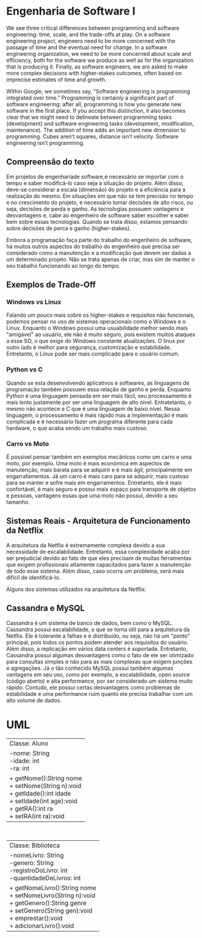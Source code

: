 # Engenharia de Software I

We see three critical differences between programming and software engineering: time, scale, and the trade-offs at play. On a software engineering project, engineers need to be more concerned with the passage of time and the eventual need for change. In a software engineering organization, we need to be more concerned about scale and efficiency, both for the software we produce as well as for the organization that is producing it. Finally, as software engineers, we are asked to make more complex decisions with higher-stakes outcomes, often based on imprecise estimates of time and growth.

Within Google, we sometimes say, “Software engineering is programming integrated over time.” Programming is certainly a significant part of software engineering: after all, programming is how you generate new software in the first place. If you accept this distinction, it also becomes clear that we might need to delineate between programming tasks (development) and software engineering tasks (development, modification, maintenance). The addition of time adds an important new dimension to programming. Cubes aren’t squares, distance isn’t velocity. Software engineering isn’t programming.

## Compreensão do texto

Em projetos de engenhariade software,é necessário se importar com o tempo e saber modificá-lo caso seja a situação do projeto. Além disso, deve-se considerar a escala (dimensão) do projeto e a eficiência para a realização do mesmo.
Em situações em que não se tem precisão no tempo e no crescimento do projeto, e necessário tomar decisões de alto risco, ou seja, decisões de perda e ganho.
As tecnologias possuem vantagens e desvantagens e, cabe ao engenheiro de software saber escolher e saber bem sobre essas tecnologias. Quando se trata disso, estamos pensando sobre decisões de perca e ganho (higher-stakes).

Embora a programação faça parte do trabalho do engenheiro de software, há muitos outros aspectos do trabalho do engenheiro que precisa ser considerado como a manutenção e a modificação que devem ser dadas a um determinado projeto. Não se trata apenas de criar, mas sim de manter o seu trabalho funcionando ao longo do tempo.

## Exemplos de Trade-Off

### Windows vs Linux 
Falando um pouco mais sobre os higher-stakes e requisitos não funcionais, podemos pensar no uso de sistemas operacionais como o Windows e o Linux. Enquanto o Windows possui uma usuabilidade melhor sendo mais "amigável" ao usuário, ele não é muito seguro, pois existem muitos ataques a esse SO, o que exige do Windows constante atualizações. O linux por outro lado é melhor para segurança, customização e estabilidade. Entretanto, o Linux pode ser mais complicado para o usuário comum.

### Python vs C
Quando se esta desenvolvendo aplicativos e softwares, as linguagens de programação também possuem essa relação de ganho e perda. Enquanto Python é uma linguagem pensada em ser mais fácil, seu processamento é mais lento justamente por ser uma linguagem de alto nível. Entratetanto, o mesmo não acontece e C que é uma linguagem de baixo nível. Nessa linguagem, o processamento é mais rápido mas a implementação é mais complicada e é necessário fazer um programa diferente para cada hardware, o que acaba sendo um trabalho mais custoso.

### Carro vs Moto
É possível pensar também em exemplos mecânicos como um carro e uma moto, por exemplo. Uma moto é mais econômica em aspectos de manutenção, mais barata para se adquirir e é mais ágil, principalmente em engarrafamentos. Já um carro é mais caro para se adquirir, mais custoso para se manter e sofre mais em engarramentos. Entretanto, ele é mais confortável, é mais seguro e possui mais espaço para transporte de objetos e pessoas, vantagens essas que uma moto não possui, devido a seu tamanho.

## Sistemas Reais - Arquitetura de Funcionamento da Netflix

A arquitetura da Netflix é extremamente complexa devido a sua necessidade de escalabilidade. Entretanto, essa complexidade acaba por ser prejudicial devido ao fato de que eles precisam de muitas ferramentas que exigem profissionais altamente capacitados para fazer a manutenção de todo esse sistema. 
Além disso, caso ocorra um problema, será mais difícil de identificá-lo.

Alguns dos sistemas utilizados na arquitetura da Netflix:

## Cassandra e MySQL
Cassandra é um sistema de banco de dados, bem como o MySQL. Cassandra possui escalabilidade, o que se torna útil para a arquitetura da Netflix. Ele é tolerante a falhas e é distribuído, ou seja, não há um "ponto" principal, pois todos os pontos podem atender aos requisitos do usuário. Além disso, a replicação em vários data centers é suportada. Entretanto, Cassandra possui algumas desvantagens como o fato de ele ser otimizado para  consultas simples e não para as mais complexas que exigem junções e agregações.
Já o tão conhecido MySQL possui também algumas vantagens em seu uso, como por exemplo, a escalabilidade, open source (código aberto) e alta performance, por ser considerado um sistema muito rápido. Contudo, ele possui certas desvantagens como problemas de estabilidade e uma performance ruim quanto ele precisa trabalhar com um alto volume de dados.



# UML
<table>
  <tr>
    <td>Classe: Aluno</td>
  </tr>
  <tr>
    <td>
      -nome: String <br>
      -idade: int <br>
      -ra: int
    </td>
  </tr>
  <tr>
    <td>
    + getNome():String nome <br>
    + setNome(String n):void <br>
    + getIdade():int idade <br>
    + setIdade(int age):void <br>
    + getRA():int ra <br>
    + setRA(int ra):void <br>
    </td>
  </tr>
</table>

<br>

<table>
  <tr>
    <td>Classe: Biblioteca</td>
  </tr>
  <tr>
    <td>
      -nomeLivro: String <br>
      -genero: String <br>
      -registroDoLivro: int <br>
      -quantidadeDeLivros: int <br>
    </td>
  </tr>
  <tr>
    <td>
    + getNomeLivro():String nome <br>
    + setNomeLivro(String n):void <br>
    + getGenero():String genre <br>
    + setGenero(String gen):void <br>
    + emprestar():void <br>
    + adicionarLivro():void <br>
    </td>
  </tr>
</table>
